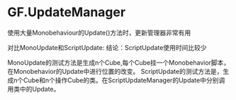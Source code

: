 # GF.UpdateManager
使用大量Monobehaviour的Update()方法时，更新管理器非常有用

对比MonoUpdate和ScriptUpdate:
结论：ScriptUpdate使用时间比较少

MonoUpdate的测试方法是生成n个Cube,每个Cube挂一个Monobehavior脚本，在Monobehavior的Update中进行位置的改变。
ScriptUpdate的测试方法是，生成n个Cube和n个操作Cube的类。在ScriptUpdateManager的Update中分别调用类中的Update。

